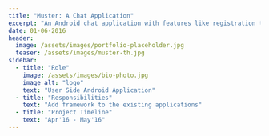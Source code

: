 ```yaml
---
title: "Muster: A Chat Application"
excerpt: "An Android chat application with features like registration through 2-step verification, friends and contacts list, group chat, broadcast and one to one chat."
date: 01-06-2016
header:
  image: /assets/images/portfolio-placeholder.jpg
  teaser: /assets/images/muster-th.jpg
sidebar:
  - title: "Role"
    image: /assets/images/bio-photo.jpg
    image_alt: "logo"
    text: "User Side Android Application"
  - title: "Responsibilities"
    text: "Add framework to the existing applications"
  - title: "Project Timeline"
    text: "Apr'16 - May'16"
---
```



